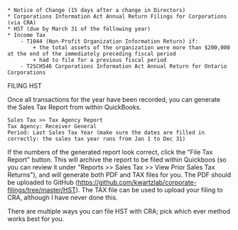 

    * Notice of Change (15 days after a change in Directors)
    * Corporations Information Act Annual Return Filings for Corporations (via CRA)
    * HST (due by March 31 of the following year)
    * Income Tax
        - T1044 (Non-Profit Organization Information Return) if:
            + the total assets of the organization were more than $200,000 at the end of the immediately preceding fiscal period
            + had to file for a previous fiscal period
        - T2SCH546 Corporations Information Act Annual Return for Ontario Corporations
    
FILING HST

Once all transactions for the year have been recorded, you can generate the Sales Tax Report from within QuickBooks.

    Sales Tax >> Tax Agency Report
    Tax Agency: Receiver General
    Period: Last Sales Tax Year (make sure the dates are filled in correctly: the sales tax year runs from Jan 1 to Dec 31)
    
If the numbers of the generated report look correct, click the "File Tax Report" button. This will archive the report to be filed within Quickboos (so you can review it under "Reports >> Sales Tax >>  View Prior Sales Tax Returns"), and will generate both PDF and TAX files for you. The PDF should be uploaded to GitHub (https://github.com/kwartzlab/corporate-filings/tree/master/HST). The TAX file can be used to upload your filing to CRA, although I have never done this.

There are multiple ways you can file HST with CRA; pick which ever method works best for you.